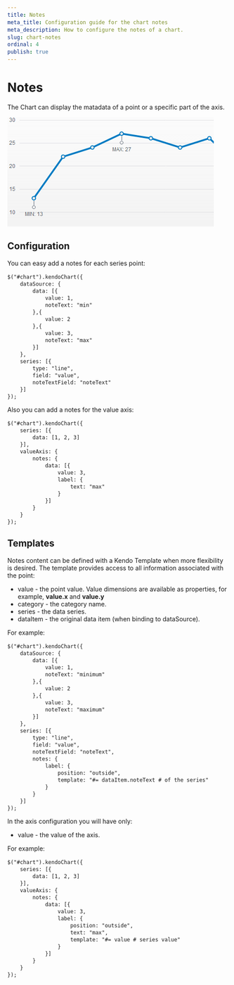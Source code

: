 ```yaml
---
title: Notes
meta_title: Configuration guide for the chart notes
meta_description: How to configure the notes of a chart.
slug: chart-notes
ordinal: 4
publish: true
---
```


# Notes

The Chart can display the matadata of a point or a specific part of the axis.

![](/getting-started/dataviz/chart/chart-notes.png)

## Configuration

You can easy add a notes for each series point:

    $("#chart").kendoChart({
        dataSource: {
            data: [{
                value: 1,
                noteText: "min"
            },{
                value: 2
            },{
                value: 3,
                noteText: "max"
            }]
        },
        series: [{
            type: "line",
            field: "value",
            noteTextField: "noteText"
        }]
    });

Also you can add a notes for the value axis:

    $("#chart").kendoChart({
        series: [{
            data: [1, 2, 3]
        }],
        valueAxis: {
            notes: {
                data: [{
                    value: 3,
                    label: {
                        text: "max"
                    }
                }]
            }
        }
    });

## Templates

Notes content can be defined with a Kendo Template when more flexibility is desired. The template provides access to all information associated with the point:

*   value - the point value. Value dimensions are available as properties, for example, **value.x** and **value.y**
*   category - the category name.
*   series - the data series.
*   dataItem - the original data item (when binding to dataSource).

For example:

    $("#chart").kendoChart({
        dataSource: {
            data: [{
                value: 1,
                noteText: "minimum"
            },{
                value: 2
            },{
                value: 3,
                noteText: "maximum"
            }]
        },
        series: [{
            type: "line",
            field: "value",
            noteTextField: "noteText",
            notes: {
                label: {
                    position: "outside",
                    template: "#= dataItem.noteText # of the series"
                }
            }
        }]
    });

In the axis configuration you will have only:

*   value - the value of the axis.

For example:

    $("#chart").kendoChart({
        series: [{
            data: [1, 2, 3]
        }],
        valueAxis: {
            notes: {
                data: [{
                    value: 3,
                    label: {
                        position: "outside",
                        text: "max",
                        template: "#= value # series value"
                    }
                }]
            }
        }
    });